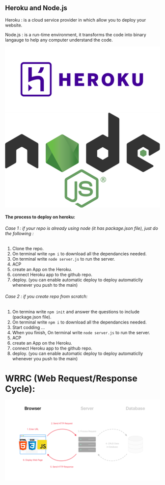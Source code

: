 ## Heroku and Node.js

Heroku : is a cloud service provider in which allow you to deploy your website.




Node.js : is a run-time environment, it transforms the code into binary langauge to help any computer understand the code.


![](../Images/1_fIjRtO5P8zc3pjs0E5hYkw.png)
![](../Images/1200px-Node.js_logo.svg.png)




#### The process to deploy on heroku:
###### Case 1 : if your repo is already using node (it has package.json file), just do the following :
1. Clone the repo.
2. On terminal write `npm i` to download all the dependancies needed.
3. On terminal write `node server.js` to run the server.
4. ACP
5. create an App on the Heroku.
6. connect Heroku app to the github repo.
7. deploy. (you can enable automatic deploy to deploy automaticlly whenever you push to the main)

###### Case 2 : if you create repo from scratch: 
1. On termina write `npm init` and answer the questions to include (package.json file).
2. On terminal write `npm i` to download all the dependancies needed.
4. Start codding ... 
3. When you finish, On terminal write `node server.js` to run the server.
4. ACP
5. create an App on the Heroku.
6. connect Heroku app to the github repo.
7. deploy. (you can enable automatic deploy to deploy automaticlly whenever you push to the main)




# WRRC (Web Request/Response Cycle):
![](../Images/dev_tools_focus.png)

